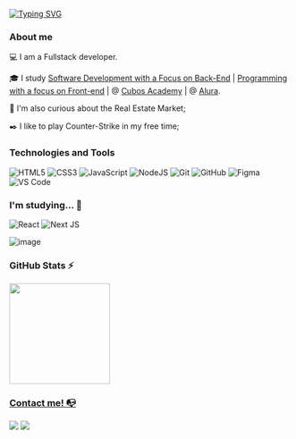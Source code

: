 
[![Typing SVG](https://readme-typing-svg.demolab.com?weight=700&size=30&pause=1000&color=C5076F&width=435&lines=Hello,+my+name+is+Niel)](https://git.io/typing-svg)

### About me

💻 I am a Fullstack developer.

<!-- Isso é um comentário, não irá aparecer no seu perfil
(Abaixo você seleciona o curso que você está fazendo no momento) -->

🎓 I study [Software Development with a Focus on Back-End](https://cubos.academy/cursos/desenvolvimento-de-software-v2) | [Programming with a focus on Front-end](https://cursos.alura.com.br/user/nielalencar1) | @ [Cubos Academy](https://cubos.academy/) | @ [Alura](https://cursos.alura.com.br/user/nielalencar1).

🔎 I'm also curious about the Real Estate Market;

✒️ I like to play Counter-Strike in my free time;

### Technologies and Tools



![HTML5](https://img.shields.io/badge/html5-%23E34F26.svg?style=for-the-badge&logo=html5&logoColor=white)
![CSS3](https://img.shields.io/badge/css3-%231572B6.svg?style=for-the-badge&logo=css3&logoColor=white)
![JavaScript](https://img.shields.io/badge/javascript-%23323330.svg?style=for-the-badge&logo=javascript&logoColor=%23F7DF1E)
![NodeJS](https://img.shields.io/badge/node.js-6DA55F?style=for-the-badge&logo=node.js&logoColor=white)
![Git](https://img.shields.io/badge/git-%23F05033.svg?style=for-the-badge&logo=git&logoColor=white)
![GitHub](https://img.shields.io/badge/github-%23121011.svg?style=for-the-badge&logo=github&logoColor=white)
![Figma](https://img.shields.io/badge/figma-%23F24E1E.svg?style=for-the-badge&logo=figma&logoColor=white)
![VS Code](https://img.shields.io/badge/VS%20Code-0078d7.svg?style=for-the-badge&logo=visual-studio-code&logoColor=white)





### I'm studying... 🧩

![React](https://img.shields.io/badge/react-%2320232a.svg?style=for-the-badge&logo=react&logoColor=%2361DAFB)
![Next JS](https://img.shields.io/badge/Next-black?style=for-the-badge&logo=next.js&logoColor=white)


![image](https://github.com/nielalencar/nielalencar/assets/129704411/afd080a3-5b53-412d-a4ed-e21cf380b391)



### GitHub Stats ⚡
<div>
<a href="https://github.com/lbguilherme">
<img height="180em" src="https://github-readme-stats.vercel.app/api/top-langs/?username=nielalencar&layout=compact&langs_count=7&theme=dracula"/>
</div>

### Contact me! 📭
<div>
<a href="https://instagram.com/nielalencarr" target="_blank"><img src="https://img.shields.io/badge/-Instagram-%23E4405F?style=for-the-badge&logo=instagram&logoColor=white" target="_blank"></a>
<a href="https://www.linkedin.com/in/daniel-alencarrr" target="_blank"><img src="https://img.shields.io/badge/-LinkedIn-%230077B5?style=for-the-badge&logo=linkedin&logoColor=white" target="_blank"></a>   
</div>
